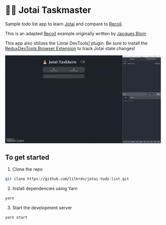 # 🦸‍♂️ Jotai Taskmaster

Sample todo list app to learn [Jotai](https://github.com/pmndrs/jotai) and compare to [Recoil](https://recoiljs.org/).  

This is an adapted [Recoil](https://recoiljs.org/) example originally written by  [Jacques Blom](https://github.com/jacques-blom)

This app also utilizes the [Jotai DevTools] plugin. Be sure to install the [ReduxDevTools Browser Extension](https://chrome.google.com/webstore/detail/redux-devtools/lmhkpmbekcpmknklioeibfkpmmfibljd) to track Jotai state changes!

![Sample GIF](https://github.com/c0d3t3k/jotai-devtools/raw/master/assets/JotaiTaskDevTools.gif)

## To get started

1. Clone the repo
```bash
git clone https://github.com/lilkren/jotai-todo-list.git
```

2. Install dependencies using Yarn
```bash
yarn
```

3. Start the development server
```bash
yarn start
```
